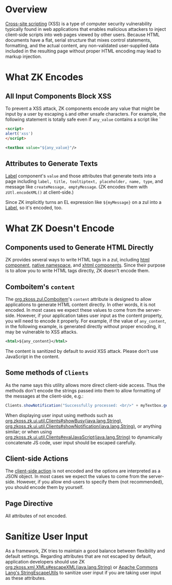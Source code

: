 # Overview

[Cross-site scripting](http://en.wikipedia.org/wiki/Cross-site_scripting) (XSS) is a
type of computer security vulnerability typically found in web
applications that enables malicious attackers to inject client-side
scripts into web pages viewed by other users. Because HTML documents
have a flat, serial structure that mixes control statements, formatting,
and the actual content, any non-validated user-supplied data included in
the resulting page without proper HTML encoding may lead to markup
injection.

# What ZK Encodes

## All Input Components Block XSS

To prevent a XSS attack, ZK components encode any value that might be
input by a user by escaping `&` and other unsafe characters. For
example, the following statement is totally safe even if `any_value`
contains a script like `

```html
<script>
alert('xss')
</script>
```


```xml
<textbox value="${any_value}"/>
```

## Attributes to Generate Texts

[ Label](/zk_component_ref/label)
component's `value` and those attributes that generate texts into a page
including `label, title, tooltiptext, placeholder, name, type`, and
message like `createMessage, emptyMessage`. (ZK encodes them with
`zUtl.encodeXML()` at client-side.)

Since ZK implicitly turns an EL expression like `${myMessage}` on a zul
into a [ Label](/zk_component_ref/label),
so it's encoded, too.

# What ZK Doesn't Encode

## Components used to Generate HTML Directly

ZK provides several ways to write HTML tags in a zul, including
[html component]({{site.baseurl}}/zk_dev_ref/ui_patterns/the_html_component), [ native namespace]({{site.baseurl}}/zk_dev_ref/ui_patterns/the_native_namespace),
and [ xhtml components]({{site.baseurl}}/zk_dev_ref/ui_patterns/the_xhtml_component_set).
Since their purpose is to allow you to write HTML tags directly, ZK
doesn't encode them.

## Comboitem's `content`

The [org.zkoss.zul.Comboitem](https://www.zkoss.org/javadoc/latest/zk/org/zkoss/zul/Comboitem.html)'s `content` attribute is
designed to allow applications to generate HTML content directly. In
other words, it is not encoded. In most cases we expect these values to
come from the server-side. However, if your application takes user input
as the content property, you will need to encode it properly. For
example, if the value of `any_content`, in the following example, is
generated directly without proper encoding, it may be vulnerable to XSS
attacks.

```xml
<html>${any_content}</html>
```

The content is sanitized by default to avoid XSS attack. Please don't
use JavaScript in the content.

## Some methods of `Clients`

As the name says this utility allows more direct client-side access.
Thus the methods don't encode the strings passed into them to allow
formatting of the messages at the client-side, e.g.:

```java
Clients.showNotification("Successfully processed: <br/>" + myTextbox.getValue());
```

When displaying user input using methods such as
[org.zkoss.zk.ui.util.Clients#showBusy(java.lang.String)](https://www.zkoss.org/javadoc/latest/zk/org/zkoss/zk/ui/util/Clients.html#showBusy(java.lang.String)),
[org.zkoss.zk.ui.util.Clients#showNotification(java.lang.String)](https://www.zkoss.org/javadoc/latest/zk/org/zkoss/zk/ui/util/Clients.html#showNotification(java.lang.String)),
or anything similar; or when using
[org.zkoss.zk.ui.util.Clients#evalJavaScript(java.lang.String)](https://www.zkoss.org/javadoc/latest/zk/org/zkoss/zk/ui/util/Clients.html#evalJavaScript(java.lang.String))
to dynamically concatenate JS code, user input should be escaped
carefully.

## Client-side Actions

The [client-side action]({{site.baseurl}}/zk_dev_ref/ui_patterns/actions_and_effects)
is not encoded and the options are interpreted as a JSON object. In most
cases we expect the values to come from the server-side. However, if you
allow end-users to specify them (not recommended), you should encode
them by yourself.

## Page Directive

All attributes of [<?page?>](/zuml_ref/page) not encoded.

# Sanitize User Input

As a framework, ZK tries to maintain a good balance between flexibility
and default settings. Regarding attributes that are not escaped by
default, application developers should use ZK
[org.zkoss.xml.XMLs#escapeXML(java.lang.String)](https://www.zkoss.org/javadoc/latest/zk/org/zkoss/xml/XMLs.html#escapeXML(java.lang.String))
or [Apache Commons Lang's StringEscapeUtils](https://commons.apache.org/proper/commons-lang/javadocs/api-2.6/org/apache/commons/lang/StringEscapeUtils.html)
to sanitize user input if you are taking user input as these attributes.
